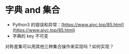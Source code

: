 # 字典 and 集合

- Python3 的错误和异常：[https://www.aiyc.top/85.html](https://www.aiyc.top/85.html)
- 字典的 key 不可变

对称差集可以用其他三种集合操作来实现吗？如何实现？





